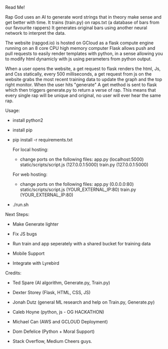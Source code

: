 Read Me!

Rap God uses an AI to generate word strings that in theory make sense and get better with time.
It trains (train.py) on raps.txt (a database of bars from our favourite rappers)
It generates original bars using another neural network to interpret the data.

The website (rapgod.io) is hosted on GCloud as a flask compute engine running on an 8 core CPU high memory computer
Flask allows push and pull requests to easily render templates with python, in a sense allowing you to modify html dynamicly with js using perameters from python output. 

When a user opens the website, a get request to flask renders the html, Js, and Css statically, every 500 milliseconds, a get request from js on the website grabs the most recent training data to update the graph and the top right monitor. 
When the user hits "generate" A get method is sent to flask which then triggers generate.py to return a verse of rap. 
This means that every single rap will be unique and original, no user will ever hear the same rap.

Usage:
- install python2

- install pip

- pip install -r requirements.txt

	For local hosting:
	- change ports on the following files: 
		app.py (localhost:5000)
		static/scripts/script.js (127.0.0.1:5000)
		train.py (127.0.0.1:5000)

	For web hosting: 
	- change ports on the following files: 
		app.py (0.0.0.0:80)
		static/scripts/script.js (YOUR_EXTERNAL_IP:80)
		train.py (YOUR_EXTERNAL_IP:80)


- ./run.sh

Next Steps:
- Make Generate lighter

- Fix JS bugs

- Run train and app seperately with a shared bucket for training data

- Mobile Support

- Integrate with Lyrebird

Credits: 
- Ted Spare (AI algorithm, Generate.py, Train.py)
- Dexter Storey (Flask, HTML, CSS, JS)
- Jonah Dutz (general ML research and help on Train.py, Generate.py)
- Caleb Hoyne (python, js - OG HACKATHON)
- Michael Can (AWS and GCLOUD Deployment)
- Dom Defelice (Python + Moral Support)

- Stack Overflow, Medium Cheers guys.